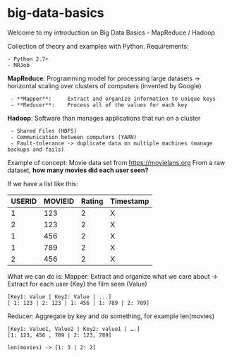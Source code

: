 # big-data-basics

Welcome to my introduction on Big Data Basics - MapReduce / Hadoop

Collection of theory and examples with Python.
Requirements: 

	- Python 2.7+
	- MRJob

**MapReduce**: Programming model for processing large datasets -> horizontal scaling over clusters of computers (invented by Google)

     - **Mapper**:     Extract and organize information to unique keys
     - **Reducer**:    Process all of the values for each key

**Hadoop**: Software than manages applications that run on a cluster

     - Shared Files (HDFS)
     - Communication between computers (YARN)
     - Fault-tolerance -> duplicate data on multiple machines (manage backups and fails)


Example of concept:
Movie data set from https://movielans.org
From a raw dataset, **how many movies did each user seen?**

If we have a list like this:

| USERID | MOVIEID | Rating | Timestamp |
| -----  | ------- | ------ | --------- |
|   1    |  123    |   2    |     X     |
|   2    |  123    |   2    |     X     |
|   1    |  456    |   2    |     X     |
|   1    |  789    |   2    |     X     |
|   2    |  456    |   2    |     X     |

What we can do is:
Mapper: Extract and organize what we care about -> Extract for each user (Key) the film seen (Value)

	[Key1: Value | Key2: Value | ...]
	[ 1: 123 | 2: 123 | 1: 456 | 1: 789 | 2: 789]

Reducer: Aggregate by key and do something, for example len(movies)

	[Key1: Value1, Value2 | Key2: value1 | ….]
	[1: 123, 456 , 789 | 2: 123, 789]

	len(movies) -> [1: 3 | 2: 2]

